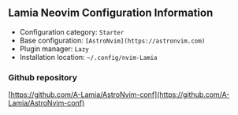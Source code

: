 ## Lamia Neovim Configuration Information

- Configuration category: `Starter`
- Base configuration:     `[AstroNvim](https://astronvim.com)`
- Plugin manager:         `Lazy`
- Installation location:  `~/.config/nvim-Lamia`

### Github repository

[https://github.com/A-Lamia/AstroNvim-conf](https://github.com/A-Lamia/AstroNvim-conf)

